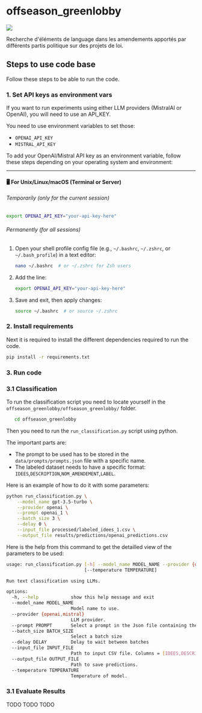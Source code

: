 # offseason_greenlobby

<a target="_blank" href="https://cookiecutter-data-science.drivendata.org/">
    <img src="https://img.shields.io/badge/CCDS-Project%20template-328F97?logo=cookiecutter" />
</a>

Recherche d'éléments de language dans les amendements apportés par différents partis politique sur des projets de loi.


## Steps to use code base

Follow these steps to be able to run the code.

### 1. Set API keys as environment vars

If you want to run experiments using either LLM providers (MistralAI or OpenAI), you will need to use an API_KEY.

You need to use environment variables to set those:
- `OPENAI_API_KEY`
- `MISTRAL_API_KEY`

To add your OpenAI/Mistral API key as an environment variable, follow these steps depending on your operating system and environment:

---

#### 🖥️ For Unix/Linux/macOS (Terminal or Server)

###### Temporarily (only for the current session)

```bash
export OPENAI_API_KEY="your-api-key-here"
```

###### Permanently (for all sessions)

1. Open your shell profile config file (e.g., `~/.bashrc`, `~/.zshrc`, or `~/.bash_profile`) in a text editor:

   ```bash
   nano ~/.bashrc  # or ~/.zshrc for Zsh users
   ```
2. Add the line:

   ```bash
   export OPENAI_API_KEY="your-api-key-here"
   ```
3. Save and exit, then apply changes:

   ```bash
   source ~/.bashrc  # or source ~/.zshrc
   ```
### 2. Install requirements

Next it is required to install the different dependencies required to run the code. 

   ```bash
   pip install -r requirements.txt
   ```

### 3. Run code

### 3.1 Classification

To run the classification script you need to locate yourself in the `offseason_greenlobby/offseason_greenlobby/` folder. 

```bash
   cd offseason_greenlobby
   ```

Then you need to run the `run_classification.py` script using python. 

The important parts are:
- The prompt to be used has to be stored in the `data/prompts/prompts.json` file with a specific name.
- The labeled dataset needs to have a specific format: `IDEES`,`DESCRIPTION`,`NOM_AMENDEMENT`,`LABEL`.

Here is an example of how to do it with some parameters:

```bash
python run_classification.py \
    --model_name gpt-3.5-turbo \
    --provider openai \
    --prompt openai_1 \
    --batch_size 3 \
    --delay 0 \
    --input_file processed/labeled_idees_1.csv \
    --output_file results/predictions/openai_predictions.csv
```

Here is the help from this command to get the detailled view of the parameters to be used:

```bash
usage: run_classification.py [-h] --model_name MODEL_NAME --provider {openai,mistral} --prompt PROMPT [--batch_size BATCH_SIZE] [--delay DELAY] --input_file INPUT_FILE --output_file OUTPUT_FILE
                             [--temperature TEMPERATURE]

Run text classification using LLMs.

options:
  -h, --help            show this help message and exit
  --model_name MODEL_NAME
                        Model name to use.
  --provider {openai,mistral}
                        LLM provider.
  --prompt PROMPT       Select a prompt in the Json file containing the prompts [data/prompts/prompts.json]
  --batch_size BATCH_SIZE
                        Select a batch size
  --delay DELAY         Delay to wait between batches
  --input_file INPUT_FILE
                        Path to input CSV file. Columns = [IDEES,DESCRIPTION,NOM_AMENDEMENT,LABEL]
  --output_file OUTPUT_FILE
                        Path to save predictions.
  --temperature TEMPERATURE
                        Temperature of model.
```

    
### 3.1 Evaluate Results 

TODO TODO TODO

